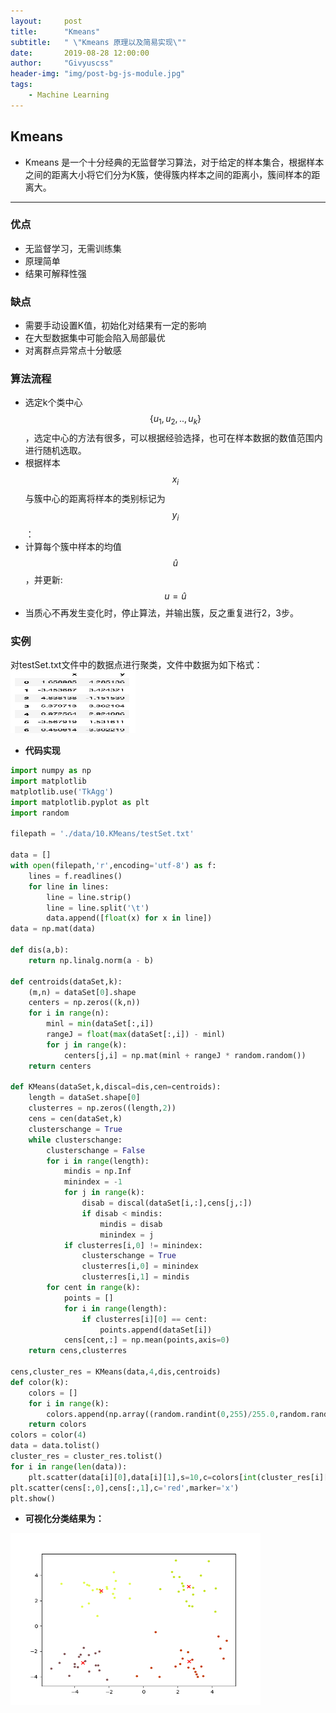 ```yaml
---
layout:     post
title:      "Kmeans"
subtitle:   " \"Kmeans 原理以及简易实现\""
date:       2019-08-28 12:00:00
author:     "Givyuscss"
header-img: "img/post-bg-js-module.jpg"
tags:
    - Machine Learning
---
```



## Kmeans

+ Kmeans 是一个十分经典的无监督学习算法，对于给定的样本集合，根据样本之间的距离大小将它们分为K簇，使得簇内样本之间的距离小，簇间样本的距离大。

---

### 优点
+ 无监督学习，无需训练集
+ 原理简单
+ 结果可解释性强

### 缺点
+ 需要手动设置K值，初始化对结果有一定的影响
+ 在大型数据集中可能会陷入局部最优
+ 对离群点异常点十分敏感

### 算法流程
+ 选定k个类中心$$\{u_1,u_2,..,u_k\}$$，选定中心的方法有很多，可以根据经验选择，也可在样本数据的数值范围内进行随机选取。
+ 根据样本$$x_i$$与簇中心的距离将样本的类别标记为$$y_i$$：
+ 计算每个簇中样本的均值$$\hat{u}$$，并更新:$$u=\hat{u}$$
+ 当质心不再发生变化时，停止算法，并输出簇，反之重复进行2，3步。

### 实例
对testSet.txt文件中的数据点进行聚类，文件中数据为如下格式：
<img src="/img/in-post/Kmeans/data_pic.jpg" width="200px" height="100px"/>

+ **代码实现**

``` python
import numpy as np
import matplotlib
matplotlib.use('TkAgg')
import matplotlib.pyplot as plt
import random

filepath = './data/10.KMeans/testSet.txt'

data = []
with open(filepath,'r',encoding='utf-8') as f:
    lines = f.readlines()
    for line in lines:
        line = line.strip()
        line = line.split('\t')
        data.append([float(x) for x in line])
data = np.mat(data)

def dis(a,b):
    return np.linalg.norm(a - b)

def centroids(dataSet,k):
    (m,n) = dataSet[0].shape
    centers = np.zeros((k,n))
    for i in range(n):
        minl = min(dataSet[:,i])
        rangeJ = float(max(dataSet[:,i]) - minl)
        for j in range(k):
            centers[j,i] = np.mat(minl + rangeJ * random.random())
    return centers

def KMeans(dataSet,k,discal=dis,cen=centroids):
    length = dataSet.shape[0]
    clusterres = np.zeros((length,2))
    cens = cen(dataSet,k)
    clusterschange = True
    while clusterschange:
        clusterschange = False
        for i in range(length):
            mindis = np.Inf
            minindex = -1
            for j in range(k):
                disab = discal(dataSet[i,:],cens[j,:])
                if disab < mindis:
                    mindis = disab
                    minindex = j
            if clusterres[i,0] != minindex:
                clusterschange = True
                clusterres[i,0] = minindex
                clusterres[i,1] = mindis
        for cent in range(k):
            points = []
            for i in range(length):
                if clusterres[i][0] == cent:
                    points.append(dataSet[i])
            cens[cent,:] = np.mean(points,axis=0)
    return cens,clusterres

cens,cluster_res = KMeans(data,4,dis,centroids)
def color(k):
    colors = []
    for i in range(k):
        colors.append(np.array((random.randint(0,255)/255.0,random.randint(0,255)/255.0,random.randint(0,255)/255.0)).reshape((1,3)))
    return colors
colors = color(4)
data = data.tolist()
cluster_res = cluster_res.tolist()
for i in range(len(data)):
    plt.scatter(data[i][0],data[i][1],s=10,c=colors[int(cluster_res[i][0])])
plt.scatter(cens[:,0],cens[:,1],c='red',marker='x')
plt.show()
```

+ **可视化分类结果为：**
<img src="/img/in-post/Kmeans/result.jpg" width="400px" height="275px"/>